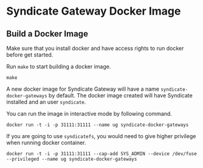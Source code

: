 # Syndicate Gateway Docker Image

Build a Docker Image
--------------------

Make sure that you install docker and have access rights to run docker before get started.

Run `make` to start building a docker image.
```
make
```

A new docker image for Syndicate Gateway will have a name `syndicate-docker-gateways` by default. The docker image created will have Syndicate installed and an user `syndicate`.

You can run the image in interactive mode by following command.
```
docker run -t -i -p 31111:31111 --name ug syndicate-docker-gateways
```

If you are going to use `syndicatefs`, you would need to give higher privilege when running docker container.
```
docker run -t -i -p 31111:31111 --cap-add SYS_ADMIN --device /dev/fuse --privileged --name ug syndicate-docker-gateways
```

